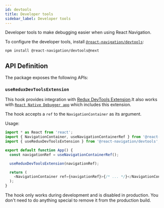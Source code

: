 ```yaml
---
id: devtools
title: Developer tools
sidebar_label: Developer tools
---
```


Developer tools to make debugging easier when using React Navigation.

To configure the developer tools, install [`@react-navigation/devtools`](https://github.com/react-navigation/react-navigation/tree/master/packages/devtools):

```bash npm2yarn
npm install @react-navigation/devtools@next
```

## API Definition

The package exposes the following APIs:

### `useReduxDevToolsExtension`

This hook provides integration with [Redux DevTools Extension](https://github.com/zalmoxisus/redux-devtools-extension).It also works with [`React Native Debugger app`](https://github.com/jhen0409/react-native-debugger) which includes this extension.

The hook accepts a `ref` to the `NavigationContainer` as its argument.

Usage:

```js
import * as React from 'react';
import { NavigationContainer, useNavigationContainerRef } from '@react-navigation/native';
import { useReduxDevToolsExtension } from '@react-navigation/devtools';

export default function App() {
  const navigationRef = useNavigationContainerRef();

  useReduxDevToolsExtension(navigationRef);

  return (
    <NavigationContainer ref={navigationRef}>{/* ... */}</NavigationContainer>
  );
}
```

The hook only works during development and is disabled in production. You don't need to do anything special to remove it from the production build.
